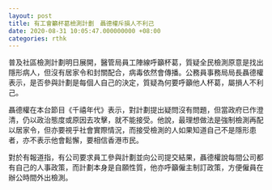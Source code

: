 ```yaml
---
layout: post
title: 有工會籲杯葛檢測計劃　聶德權斥損人不利己
date: 2020-08-31 10:05:47.000000000 +08:00
categories: rthk
---
```


普及社區檢測計劃明日展開，醫管局員工陣線呼籲杯葛，質疑全民檢測原意是找出隱形病人，但沒有居家令和封關配合，病毒依然會傳播。公務員事務局局長聶德權表示，是否參與計劃是每個人自己的決定，質疑為何要呼籲他人杯葛，屬損人不利己。

聶德權在本台節目《千禧年代》表示，對計劃提出疑問沒有問題，但當政府已作澄清，仍以政治態度或原因去攻擊，就不能接受。他說，最理想做法是強制檢測再配以居家令，但亦要視乎社會實際情況，而接受檢測的人如果知道自己不是隱形患者，亦不表示他會鬆懈，要相信香港市民。

對於有報道指，有公司要求員工參與計劃並向公司提交結果，聶德權說每間公司都有自己的人事政策，而計劃本身是自願性質，他亦呼籲僱主制訂政策，方便僱員在辦公時間外出檢測。
